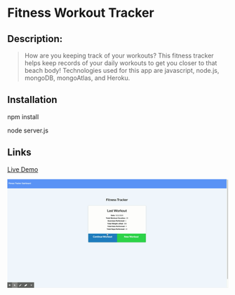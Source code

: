 # Fitness Workout Tracker

## Description:
> How are you keeping track of your workouts? This fitness tracker helps keep records of your daily workouts to get you closer to that beach body! Technologies used for this app are javascript, node.js, mongoDB, mongoAtlas, and Heroku.

## Installation
npm install

node server.js

## Links
[Live Demo](https://fitness-workout-tracker-22.herokuapp.com/)

![FitnessWorkoutTracker](public/images/Fitness-Tracker.gif)

